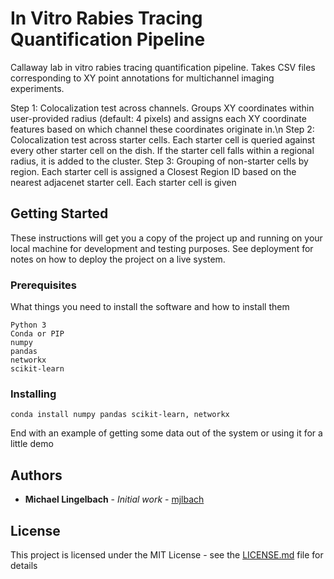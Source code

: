 # In Vitro Rabies Tracing Quantification Pipeline

Callaway lab in vitro rabies tracing quantification pipeline. Takes CSV files corresponding to XY point annotations for multichannel imaging experiments. 

Step 1: Colocalization test across channels. Groups XY coordinates within user-provided radius (default: 4 pixels) and assigns each XY coordinate features based on which channel these coordinates originate in.\n
Step 2: Colocalization test across starter cells. Each starter cell is queried against every other starter cell on the dish. If the starter cell falls within a regional radius, it is added to the cluster.
Step 3: Grouping of non-starter cells by region. Each starter cell is assigned a Closest Region ID based on the nearest adjacenet starter cell. Each starter cell is given 

## Getting Started

These instructions will get you a copy of the project up and running on your local machine for development and testing purposes. See deployment for notes on how to deploy the project on a live system.

### Prerequisites

What things you need to install the software and how to install them

```
Python 3
Conda or PIP
numpy
pandas
networkx
scikit-learn
```

### Installing

```
conda install numpy pandas scikit-learn, networkx
```

End with an example of getting some data out of the system or using it for a little demo

## Authors

* **Michael Lingelbach** - *Initial work* - [mjlbach](https://github.com/mjlbach)

## License

This project is licensed under the MIT License - see the [LICENSE.md](LICENSE.md) file for details


